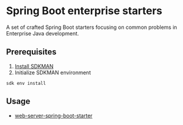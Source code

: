 # Spring Boot enterprise starters

A set of crafted Spring Boot starters focusing on common problems in Enterprise Java development.

## Prerequisites
1. [Install SDKMAN](https://sdkman.io/install)
2. Initialize SDKMAN environment
```shell
sdk env install
```

## Usage
- [web-server-spring-boot-starter](web-server-spring-boot-starter/README.md)